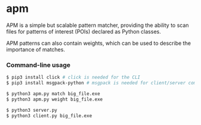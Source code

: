 apm
===

APM is a simple but scalable pattern matcher, providing the ability to scan files
for patterns of interest (POIs) declared as Python classes.

APM patterns can also contain weights, which can be used to describe the importance
of matches.

### Command-line usage

```bash
$ pip3 install click # click is needed for the CLI
$ pip3 install msgpack-python # msgpack is needed for client/server communication

$ python3 apm.py match big_file.exe
$ python3 apm.py weight big_file.exe

$ python3 server.py
$ python3 client.py big_file.exe
```

